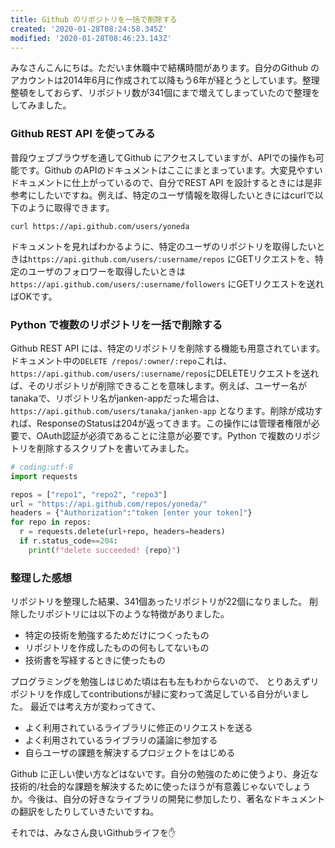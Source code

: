 ```yaml
---
title: Github のリポジトリを一括で削除する
created: '2020-01-28T08:24:58.345Z'
modified: '2020-01-28T08:46:23.143Z'
---
```


みなさんこんにちは。ただいま休職中で結構時間があります。自分のGithub のアカウントは2014年6月に作成されて以降もう6年が経とうとしています。整理整頓をしておらず、リポジトリ数が341個にまで増えてしまっていたので整理をしてみました。

### Github REST API を使ってみる
普段ウェブブラウザを通してGithub にアクセスしていますが、APIでの操作も可能です。Github のAPIのドキュメントはここにまとまっています。大変見やすいドキュメントに仕上がっているので、自分でREST API を設計するときには是非参考にしたいですね。例えば、特定のユーザ情報を取得したいときにはcurlで以下のように取得できます。
```
curl https://api.github.com/users/yoneda
```
ドキュメントを見ればわかるように、特定のユーザのリポジトリを取得したいときは`https://api.github.com/users/:username/repos` にGETリクエストを、特定のユーザのフォロワーを取得したいときは`https://api.github.com/users/:username/followers` にGETリクエストを送ればOKです。


### Python で複数のリポジトリを一括で削除する
Github REST API には、特定のリポジトリを削除する機能も用意されています。ドキュメント中の`DELETE /repos/:owner/:repo`これは、`https://api.github.com/users/:username/repos`にDELETEリクエストを送れば、そのリポジトリが削除できることを意味します。例えば、ユーザー名がtanakaで、リポジトリ名がjanken-appだった場合は、`https://api.github.com/users/tanaka/janken-app` となります。削除が成功すれば、ResponseのStatusは204が返ってきます。この操作には管理者権限が必要で、OAuth認証が必須であることに注意が必要です。Python で複数のリポジトリを削除するスクリプトを書いてみました。

```remove.py
# coding:utf-8
import requests

repos = ["repo1", "repo2", "repo3"]
url = "https://api.github.com/repos/yoneda/"
headers = {"Authorization":"token [enter your token]"}
for repo in repos:
  r = requests.delete(url+repo, headers=headers)
  if r.status_code==204:
    print(f"delete succeeded! {repo}")
```

### 整理した感想
リポジトリを整理した結果、341個あったリポジトリが22個になりました。
削除したリポジトリには以下のような特徴がありました。
* 特定の技術を勉強するためだけにつくったもの
* リポジトリを作成したものの何もしてないもの
* 技術書を写経するときに使ったもの

プログラミングを勉強しはじめた頃は右も左もわからないので、
とりあえずリポジトリを作成してcontributionsが緑に変わって満足している自分がいました。
最近では考え方が変わってきて、

* よく利用されているライブラリに修正のリクエストを送る
* よく利用されているライブラリの議論に参加する
* 自らユーザの課題を解決するプロジェクトをはじめる

Github に正しい使い方などはないです。自分の勉強のために使うより、身近な技術的/社会的な課題を解決するために使ったほうが有意義じゃないでしょうか。今後は、自分の好きなライブラリの開発に参加したり、著名なドキュメントの翻訳をしたりしていきたいですね。

それでは、みなさん良いGithubライフを✋
